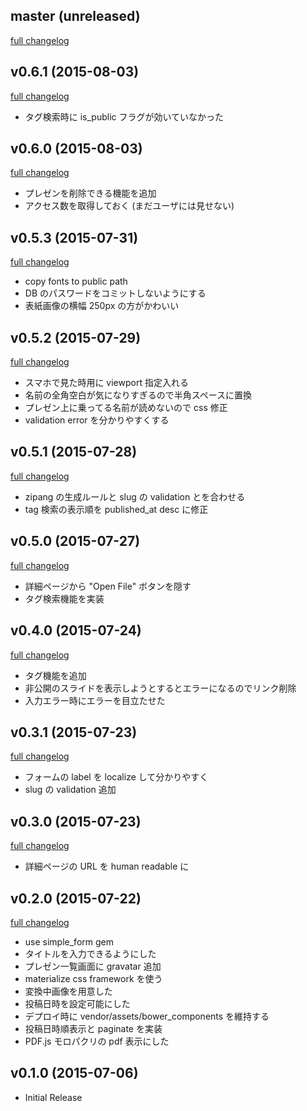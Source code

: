 ## master (unreleased)
[full changelog](https://github.com/onk/sharedoc/compare/v0.6.1...master)

## v0.6.1 (2015-08-03)
[full changelog](https://github.com/onk/sharedoc/compare/v0.6.0...v0.6.1)

*   タグ検索時に is_public フラグが効いていなかった

## v0.6.0 (2015-08-03)
[full changelog](https://github.com/onk/sharedoc/compare/v0.5.3...v0.6.0)

*   プレゼンを削除できる機能を追加
*   アクセス数を取得しておく (まだユーザには見せない)

## v0.5.3 (2015-07-31)
[full changelog](https://github.com/onk/sharedoc/compare/v0.5.2...v0.5.3)

*   copy fonts to public path
*   DB のパスワードをコミットしないようにする
*   表紙画像の横幅 250px の方がかわいい

## v0.5.2 (2015-07-29)
[full changelog](https://github.com/onk/sharedoc/compare/v0.5.1...v0.5.2)

*   スマホで見た時用に viewport 指定入れる
*   名前の全角空白が気になりすぎるので半角スペースに置換
*   プレゼン上に乗ってる名前が読めないので css 修正
*   validation error を分かりやすくする

## v0.5.1 (2015-07-28)
[full changelog](https://github.com/onk/sharedoc/compare/v0.5.0...v0.5.1)

*   zipang の生成ルールと slug の validation とを合わせる
*   tag 検索の表示順を published_at desc に修正

## v0.5.0 (2015-07-27)
[full changelog](https://github.com/onk/sharedoc/compare/v0.4.0...v0.5.0)

*   詳細ページから "Open File" ボタンを隠す
*   タグ検索機能を実装

## v0.4.0 (2015-07-24)
[full changelog](https://github.com/onk/sharedoc/compare/v0.3.1...v0.4.0)

*   タグ機能を追加
*   非公開のスライドを表示しようとするとエラーになるのでリンク削除
*   入力エラー時にエラーを目立たせた

## v0.3.1 (2015-07-23)
[full changelog](https://github.com/onk/sharedoc/compare/v0.3.0...v0.3.1)

*   フォームの label を localize して分かりやすく
*   slug の validation 追加

## v0.3.0 (2015-07-23)
[full changelog](https://github.com/onk/sharedoc/compare/v0.2.0...v0.3.0)

*   詳細ページの URL を human readable に

## v0.2.0 (2015-07-22)
[full changelog](https://github.com/onk/sharedoc/compare/v0.1.0...v0.2.0)

*   use simple_form gem
*   タイトルを入力できるようにした
*   プレゼン一覧画面に gravatar 追加
*   materialize css framework を使う
*   変換中画像を用意した
*   投稿日時を設定可能にした
*   デプロイ時に vendor/assets/bower_components を維持する
*   投稿日時順表示と paginate を実装
*   PDF.js モロパクリの pdf 表示にした

## v0.1.0 (2015-07-06)

*  Initial Release
